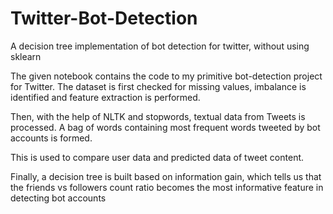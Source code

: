 # Twitter-Bot-Detection
A decision tree implementation of bot detection for twitter, without using sklearn

The given notebook contains the code to my primitive bot-detection project for Twitter. 
The dataset is first checked for missing values, imbalance is identified and feature extraction is performed.

Then, with the help of NLTK and stopwords, textual data from Tweets is processed.
A bag of words containing most frequent words tweeted by bot accounts is formed.

This is used to compare user data and predicted data of tweet content.

Finally, a decision tree is built based on information gain, which tells us that the friends vs followers count ratio becomes the most informative feature in detecting bot accounts

